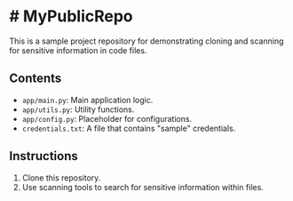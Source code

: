 # # MyPublicRepo

This is a sample project repository for demonstrating cloning and scanning for sensitive information in code files.

## Contents
- `app/main.py`: Main application logic.
- `app/utils.py`: Utility functions.
- `app/config.py`: Placeholder for configurations.
- `credentials.txt`: A file that contains "sample" credentials.

## Instructions
1. Clone this repository.
2. Use scanning tools to search for sensitive information within files.
